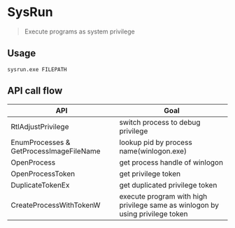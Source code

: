 # SysRun

> Execute programs as system privilege

## Usage

```
sysrun.exe FILEPATH
```

## API call flow

| API | Goal |
| --- | --- |
| RtlAdjustPrivilege | switch process to debug privilege |
| EnumProcesses & GetProcessImageFileName | lookup pid by process name(winlogon.exe) |
| OpenProcess | get process handle of winlogon |
| OpenProcessToken | get privilege token |
| DuplicateTokenEx | get duplicated privilege token |
| CreateProcessWithTokenW | execute program with high privilege same as winlogon by using privilege token |